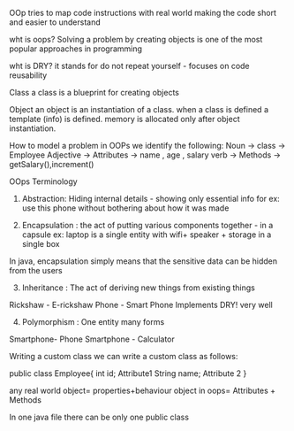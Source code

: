 OOp tries to map code instructions with real world making the code short and easier to understand

wht is oops?
Solving a  problem by creating objects is one of the most popular approaches in programming

wht is DRY?
it stands for do not repeat yourself - focuses on code reusability

Class 
a class is a blueprint for creating objects

Object
an object is an instantiation of a class. when a class is defined a template (info) is defined. memory is allocated only after object instantiation.

How to model a problem in OOPs
we identify the following:
Noun -> class -> Employee
Adjective -> Attributes -> name , age , salary
verb -> Methods -> getSalary(),increment()



OOps Terminology

1. Abstraction:
Hiding internal details - showing only essential info
for ex: use this phone without bothering about how it was made

2. Encapsulation :
the act of putting various components together - in a capsule
ex: laptop is a single entity with wifi+ speaker + storage in a single box

In java, encapsulation simply means that the sensitive data can be hidden from the users


3. Inheritance : The act of deriving new things from existing things

Rickshaw - E-rickshaw
Phone - Smart Phone          Implements DRY! very well 

4. Polymorphism : One entity many forms

Smartphone- Phone 
Smartphone - Calculator


Writing a custom class
we can write a custom class as follows:

public class Employee{
    int id;  Attribute1
    String name;   Attribute 2
}

any real world object= properties+behaviour
object in oops= Attributes + Methods

In one java file there can be only one public class